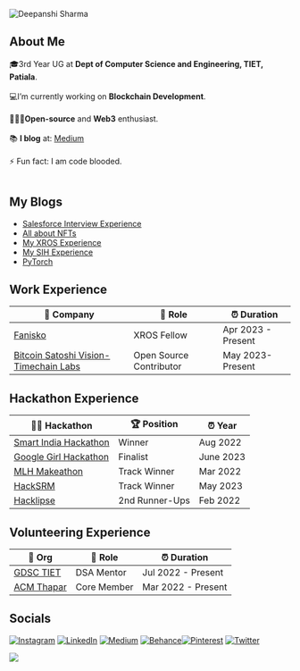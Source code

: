 ![Deepanshi Sharma](https://media.discordapp.net/attachments/806974540139200623/1109742750984835182/Yellow_And_Black_Rosa_Maria_Banner_Linkedln_Banner_2.png?width=1025&height=299)

## About Me
🎓3rd Year UG at **Dept of Computer Science and Engineering, TIET, Patiala**.<br><br>💻I’m currently working on **Blockchain Development**.<br><br>🧑🏻‍💻**Open-source** and **Web3** enthusiast.<br><br> 📚 **I blog** at: [Medium](https://medium.com/@deecodes) <br><br>⚡ Fun fact: I am code blooded.<br><br>




<!-- # 💻 Tech Stack:
![C](https://img.shields.io/badge/c-%2300599C.svg?style=for-the-badge&logo=c&logoColor=white) ![C++](https://img.shields.io/badge/c++-%2300599C.svg?style=for-the-badge&logo=c%2B%2B&logoColor=white) ![CSS3](https://img.shields.io/badge/css3-%231572B6.svg?style=for-the-badge&logo=css3&logoColor=white) ![HTML5](https://img.shields.io/badge/html5-%23E34F26.svg?style=for-the-badge&logo=html5&logoColor=white) ![Python](https://img.shields.io/badge/python-3670A0?style=for-the-badge&logo=python&logoColor=ffdd54) ![R](https://img.shields.io/badge/r-%23276DC3.svg?style=for-the-badge&logo=r&logoColor=white) ![Netlify](https://img.shields.io/badge/netlify-%23000000.svg?style=for-the-badge&logo=netlify&logoColor=#00C7B7) ![MySQL](https://img.shields.io/badge/mysql-%2300f.svg?style=for-the-badge&logo=mysql&logoColor=white) ![NumPy](https://img.shields.io/badge/numpy-%23013243.svg?style=for-the-badge&logo=numpy&logoColor=white) ![Pandas](https://img.shields.io/badge/pandas-%23150458.svg?style=for-the-badge&logo=pandas&logoColor=white) ![PyTorch](https://img.shields.io/badge/PyTorch-%23EE4C2C.svg?style=for-the-badge&logo=PyTorch&logoColor=white) ![scikit-learn](https://img.shields.io/badge/scikit--learn-%23F7931E.svg?style=for-the-badge&logo=scikit-learn&logoColor=white) ![TensorFlow](https://img.shields.io/badge/TensorFlow-%23FF6F00.svg?style=for-the-badge&logo=TensorFlow&logoColor=white) ![Adobe Photoshop](https://img.shields.io/badge/adobephotoshop-%2331A8FF.svg?style=for-the-badge&logo=adobephotoshop&logoColor=white) ![Adobe Illustrator](https://img.shields.io/badge/adobeillustrator-%23FF9A00.svg?style=for-the-badge&logo=adobeillustrator&logoColor=white) ![Adobe Premiere Pro](https://img.shields.io/badge/Adobe%20Premiere%20Pro-9999FF.svg?style=for-the-badge&logo=Adobe%20Premiere%20Pro&logoColor=white) 	![Figma](https://img.shields.io/badge/figma-%23F24E1E.svg?style=for-the-badge&logo=figma&logoColor=white) ![Canva](https://img.shields.io/badge/Canva-%2300C4CC.svg?style=for-the-badge&logo=Canva&logoColor=white) -->

## My Blogs
- [Salesforce Interview Experience](https://medium.com/@deecodes/salesforce-interview-experience-bc816d38bdc1)
- [All about NFTs](https://medium.com/@deecodes/lets-experiment-with-nfts-62283e80d662)
- [My XROS Experience](https://medium.com/@deecodes/i-extended-the-reality-of-open-source-145f81f39b9d)
- [My SIH Experience](https://deecodes.hashnode.dev/how-not-to-win-sih)
- [PyTorch](https://medium.com/developer-student-clubs-tiet/my-lightening-experience-with-pytorch-c8382b2da2ed)

<!-- ![](https://github-readme-streak-stats.herokuapp.com/?user=deecodess&theme=dark&hide_border=false)<br/> -->
<!-- ![](https://github-readme-stats.vercel.app/api/top-langs/?username=deecodess&theme=dark&hide_border=false&include_all_commits=true&count_private=true&layout=compact) -->

<!-- ## GitHub Trophies
![](https://github-profile-trophy.vercel.app/?username=deecodess&theme=radical&no-frame=false&no-bg=false&margin-w=4) -->



<!-- ### ✍️ Random Dev Quote
![](https://quotes-github-readme.vercel.app/api?type=horizontal&theme=radical)

### 😂 Random Dev Meme
<img src="https://random-memer.herokuapp.com/" width="512px"/> -->

## Work Experience

| 🏢 Company | 💼 Role | ⏰ Duration |
| --- | --- | --- |
| [Fanisko](https://www.cypherock.com) | XROS Fellow | Apr 2023 - Present |
| [Bitcoin Satoshi Vision-Timechain Labs](https://www.google.com) | Open Source Contributor | May 2023-Present |


## Hackathon Experience

| 👩‍💻 Hackathon | 🏆 Position | ⏰ Year |
| --- | --- | --- |
| [Smart India Hackathon](https://www.sih.gov.in/) | Winner | Aug 2022  |
| [Google Girl Hackathon](https://buildyourfuture.withgoogle.com/programs/girl-hackathon) | Finalist | June 2023 |
| [MLH Makeathon](https://www.linkedin.com/company/microsoft-learn-student-chapter/) | Track Winner | Mar 2022 |
| [HackSRM](https://hacksrm.tech/) | Track Winner | May 2023 |
| [Hacklipse](https://www.linkedin.com/company/thapar-acm-student-chapter) | 2nd Runner-Ups | Feb 2022 |

## Volunteering Experience

| 🏢 Org | 💼 Role | ⏰ Duration |
| --- | --- | --- |
| [GDSC TIET](https://www.linkedin.com/company/developer-student-club-thapar) | DSA Mentor | Jul 2022 - Present  |
| [ACM Thapar](https://www.linkedin.com/company/thapar-acm-student-chapter) | Core Member | Mar 2022 - Present  |

<!-- ## GitHub
![](https://github-readme-stats.vercel.app/api?username=deecodess&theme=dark&hide_border=false&include_all_commits=true&count_private=true)<br/>
## Leetcode
![LeetCode Stats](https://leetcard.jacoblin.cool/deecodes05?theme=dark&font=contest) -->

## Socials
[![Instagram](https://img.shields.io/badge/Instagram-%23E4405F.svg?logo=Instagram&logoColor=white)](https://instagram.com/perks_of_being_dee) [![LinkedIn](https://img.shields.io/badge/LinkedIn-%230077B5.svg?logo=linkedin&logoColor=white)](https://linkedin.com/in/deepanshi-sharma05) [![Medium](https://img.shields.io/badge/Medium-12100E?logo=medium&logoColor=white)](https://medium.com/@deecodes) [![Behance](https://img.shields.io/badge/Behance-1769ff?logo=behance&logoColor=white)](https://behance.net/deepanshisharma10)[![Pinterest](https://img.shields.io/badge/Pinterest-%23E60023.svg?logo=Pinterest&logoColor=white)](https://pinterest.com/deepanshiisharma) [![Twitter](https://img.shields.io/badge/Twitter-%231DA1F2.svg?logo=Twitter&logoColor=white)](https://twitter.com/deepanshii05) 


[![](https://visitcount.itsvg.in/api?id=deecodess&icon=0&color=0)](https://visitcount.itsvg.in)